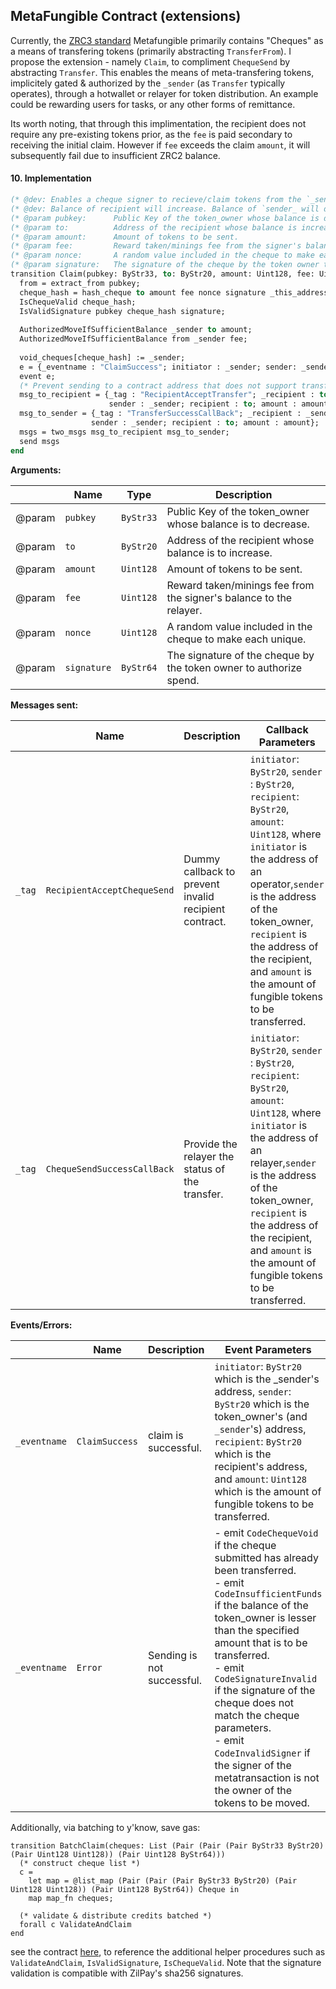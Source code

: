 ## MetaFungible Contract (extensions)

Currently, the [ZRC3 standard](https://github.com/Zilliqa/ZRC/blob/main/zrcs/zrc-3.md) Metafungible primarily contains "Cheques" as a means of transfering tokens (primarily abstracting `TransferFrom`). I propose the extension - namely `Claim`, to compliment `ChequeSend` by abstracting `Transfer`. This enables the means of meta-transfering tokens, implicitely gated & authorized by the `_sender` (as `Transfer` typically operates), through a hotwallet or relayer for token distribution. An example could be rewarding users for tasks, or any other forms of remittance.

Its worth noting, that through this implimentation, the recipient does not require any pre-existing tokens prior, as the `fee` is paid secondary to receiving the initial claim. However if `fee` exceeds the claim `amount`, it will subsequently fail due to insufficient ZRC2 balance.

#### 10. Implementation

```ocaml
(* @dev: Enables a cheque signer to recieve/claim tokens from the `_sender` or relayer, while paying for the relayer's gas fee. *)
(* @dev: Balance of recipient will increase. Balance of `sender_ will decrease.                                                 *)
(* @param pubkey:      Public Key of the token_owner whose balance is decreased.                                                *)
(* @param to:          Address of the recipient whose balance is increased.                                                     *)
(* @param amount:      Amount of tokens to be sent.                                                                             *)
(* @param fee:         Reward taken/minings fee from the signer's balance to the relayer.                                       *)
(* @param nonce:       A random value included in the cheque to make each unique.                                               *)
(* @param signature:   The signature of the cheque by the token owner to authorize spend.                                       *)
transition Claim(pubkey: ByStr33, to: ByStr20, amount: Uint128, fee: Uint128, nonce:Uint128, signature: ByStr64)
  from = extract_from pubkey;
  cheque_hash = hash_cheque to amount fee nonce signature _this_address;
  IsChequeValid cheque_hash;
  IsValidSignature pubkey cheque_hash signature;
  
  AuthorizedMoveIfSufficientBalance _sender to amount;
  AuthorizedMoveIfSufficientBalance from _sender fee;
  
  void_cheques[cheque_hash] := _sender;
  e = {_eventname : "ClaimSuccess"; initiator : _sender; sender: _sender; recipient : to; amount : amount; fee : fee};
  event e;
  (* Prevent sending to a contract address that does not support transfers of token *)
  msg_to_recipient = {_tag : "RecipientAcceptTransfer"; _recipient : to; _amount : zero; 
                      sender : _sender; recipient : to; amount : amount};
  msg_to_sender = {_tag : "TransferSuccessCallBack"; _recipient : _sender; _amount : zero; 
                  sender : _sender; recipient : to; amount : amount};
  msgs = two_msgs msg_to_recipient msg_to_sender;
  send msgs
end
```

**Arguments:**

|        | Name        | Type      | Description                                                        |
| ------ | ----------- | --------- | ------------------------------------------------------------------ |
| @param | `pubkey`    | `ByStr33` | Public Key of the token_owner whose balance is to decrease.        |
| @param | `to`        | `ByStr20` | Address of the recipient whose balance is to increase.             |
| @param | `amount`    | `Uint128` | Amount of tokens to be sent.                                       |
| @param | `fee`       | `Uint128` | Reward taken/minings fee from the signer's balance to the relayer. |
| @param | `nonce`     | `Uint128` | A random value included in the cheque to make each unique.         |
| @param | `signature` | `ByStr64` | The signature of the cheque by the token owner to authorize spend. |


**Messages sent:**

|        | Name                        | Description                                           | Callback Parameters                                                                                                                                                                                                                                                                                  |
| ------ | --------------------------- | ----------------------------------------------------- | ---------------------------------------------------------------------------------------------------------------------------------------------------------------------------------------------------------------------------------------------------------------------------------------------------- |
| `_tag` | `RecipientAcceptChequeSend` | Dummy callback to prevent invalid recipient contract. | `initiator`: `ByStr20`, `sender` : `ByStr20`, `recipient`: `ByStr20`, `amount`: `Uint128`, where `initiator` is the address of an operator,`sender` is the address of the token_owner, `recipient` is the address of the recipient, and `amount` is the amount of fungible tokens to be transferred. |
| `_tag` | `ChequeSendSuccessCallBack` | Provide the relayer the status of the transfer.       | `initiator`: `ByStr20`, `sender` : `ByStr20`, `recipient`: `ByStr20`, `amount`: `Uint128`, where `initiator` is the address of an relayer,`sender` is the address of the token_owner, `recipient` is the address of the recipient, and `amount` is the amount of fungible tokens to be transferred.  |

**Events/Errors:**

|              | Name                | Description                | Event Parameters                                                                                                                                                                                                                                                                                                                                                                                                                         |
| ------------ | ------------------- | -------------------------- | ---------------------------------------------------------------------------------------------------------------------------------------------------------------------------------------------------------------------------------------------------------------------------------------------------------------------------------------------------------------------------------------------------------------------------------------- |
| `_eventname` | `ClaimSuccess` | claim is successful.     | `initiator`: `ByStr20` which is the _sender's address, `sender`: `ByStr20` which is the token_owner's (and `_sender`'s) address, `recipient`: `ByStr20` which is the recipient's address, and `amount`: `Uint128` which is the amount of fungible tokens to be transferred.                                                                                                                                                                               |
| `_eventname` | `Error`             | Sending is not successful. | - emit `CodeChequeVoid` if the cheque submitted has already been transferred.<br>- emit `CodeInsufficientFunds` if the balance of the token_owner is lesser than the specified amount that is to be transferred.<br> - emit `CodeSignatureInvalid` if the signature of the cheque does not match the cheque parameters. <br> - emit `CodeInvalidSigner` if the signer of the metatransaction is not the owner of the tokens to be moved. |

Additionally, via batching to y'know, save gas:
```
transition BatchClaim(cheques: List (Pair (Pair (Pair ByStr33 ByStr20) (Pair Uint128 Uint128)) (Pair Uint128 ByStr64)))
  (* construct cheque list *)
  c =
    let map = @list_map (Pair (Pair (Pair ByStr33 ByStr20) (Pair Uint128 Uint128)) (Pair Uint128 ByStr64)) Cheque in
    map map_fn cheques;
  
  (* validate & distribute credits batched *)
  forall c ValidateAndClaim
end
```

see the contract [here](https://github.com/PackagePortal/zrc-contracts/blob/main/contracts/MetaFungible.scilla), to reference the additional helper procedures such as `ValidateAndClaim`, `IsValidSignature`, `IsChequeValid`. Note that the signature validation is compatible with ZilPay's sha256 signatures. 
